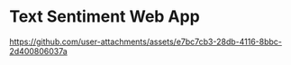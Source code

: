 # Text Sentiment Web App
 


https://github.com/user-attachments/assets/e7bc7cb3-28db-4116-8bbc-2d400806037a

